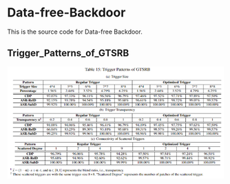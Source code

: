 # Data-free-Backdoor
This is the source code for Data-free Backdoor.

## Trigger_Patterns_of_GTSRB
![image](https://github.com/yangyunfei16/Data-free-Backdoor/blob/main/Trigger_Patterns_of_GTSRB.png)
